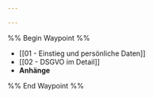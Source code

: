 ```yaml
---

---
```

%% Begin Waypoint %%
- [[01 - Einstieg und persönliche Daten]]
- [[02 - DSGVO im Detail]]
- **Anhänge**

%% End Waypoint %%